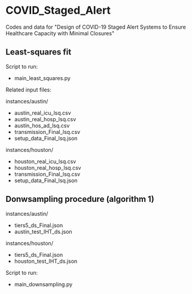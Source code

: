 # COVID_Staged_Alert
Codes and data for "Design of COVID-19 Staged Alert Systems to Ensure Healthcare Capacity with Minimal Closures"

## Least-squares fit

Script to run:

* main_least_squares.py

Related input files:

instances/austin/
* austin_real_icu_lsq.csv
* austin_real_hosp_lsq.csv
* austin_hos_ad_lsq.csv
* transmission_Final_lsq.csv
* setup_data_Final_lsq.json

instances/houston/
* houston_real_icu_lsq.csv
* houston_real_hosp_lsq.csv
* transmission_Final_lsq.csv
* setup_data_Final_lsq.json

## Donwsampling procedure (algorithm 1)

instances/austin/
* tiers5_ds_Final.json
* austin_test_IHT_ds.json

instances/houston/
* tiers5_ds_Final.json
* houston_test_IHT_ds.json

Script to run:

* main_downsampling.py
